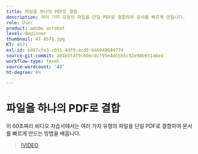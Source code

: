 ```yaml
---
title: 파일을 하나의 PDF로 결합
description: 여러 가지 유형의 파일을 단일 PDF로 결합하여 문서를 빠르게 만듭니다.
role: User
product: adobe acrobat
level: Beginner
thumbnail: KT-8571.jpg
KT: 8571
exl-id: b467cfe3-c031-4df9-acd5-646949644774
source-git-commit: a81b5f4f9c60ecdcf95e4d5555c32e98b031a6ed
workflow-type: tm+mt
source-wordcount: '48'
ht-degree: 0%

---
```


# 파일을 하나의 PDF로 결합

이 60초짜리 비디오 자습서에서는 여러 가지 유형의 파일을 단일 PDF로 결합하여 문서를 빠르게 만드는 방법을 배웁니다.

>[!VIDEO](https://video.tv.adobe.com/v/336361?hidetitle=true)
